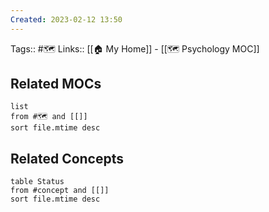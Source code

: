```yaml
---
Created: 2023-02-12 13:50
---
```

Tags:: #🗺️ 
Links:: [[🏠 My Home]] - [[🗺 Psychology MOC]]

## Related MOCs
```dataview
list
from #🗺️ and [[]]
sort file.mtime desc
```
## Related Concepts
```dataview
table Status
from #concept and [[]]
sort file.mtime desc
```